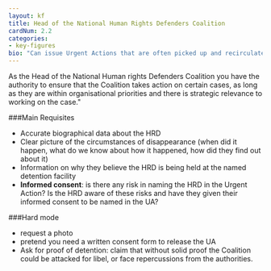 ```yaml
---
layout: kf
title: Head of the National Human Rights Defenders Coalition
cardNum: 2.2
categories:
- key-figures
bio: "Can issue Urgent Actions that are often picked up and recirculated within the sub-region, as well as by INGOs, and scoped by UN Special Procedures."
---
```

As the Head of the National Human rights Defenders Coalition you have the authority to ensure that the Coalition takes action on certain cases, as long as they are within organisational priorities and there is strategic relevance to working on the case."

###Main Requisites
- Accurate biographical data about the HRD
- Clear picture of the circumstances of disappearance (when did it happen, what do we know about how it happened, how did they find out about it)
- Information on why they believe the HRD is being held at the named detention facility
- **Informed consent**: is there any risk in naming the HRD in the Urgent Action? Is the HRD aware of these risks and have they given their informed consent to be named in the UA?  

###Hard mode
- request a photo
- pretend you need a written consent form to release the UA  
- Ask for proof of detention: claim that without solid proof the Coalition could be attacked for libel, or face repercussions from the authorities.
